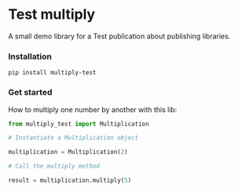# Test multiply
A small demo library for a Test publication about publishing libraries.

### Installation
```
pip install multiply-test
```

### Get started
How to multiply one number by another with this lib:

```Python
from multiply_test import Multiplication

# Instantiate a Multiplication object

multiplication = Multiplication(2)

# Call the multiply method

result = multiplication.multiply(5)
```
